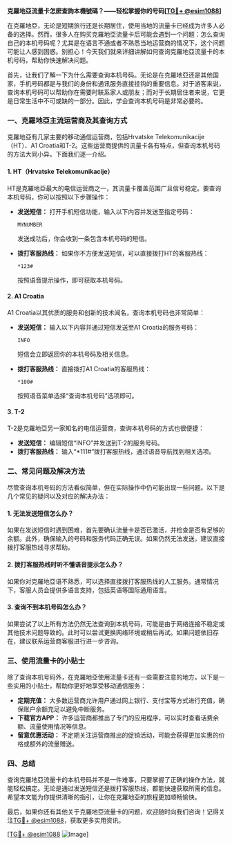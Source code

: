 **克羅地亞流量卡怎麽查詢本機號碼？——轻松掌握你的号码[[TG💪+ @esim1088](https://t.me/s/esim1088)]**

在克羅地亞，无论是短期旅行还是长期居住，使用当地的流量卡已经成为许多人必备的选择。然而，很多人在购买克羅地亞流量卡后可能会遇到一个问题：怎么查询自己的本机号码呢？尤其是在语言不通或者不熟悉当地运营商的情况下，这个问题可能让人感到困惑。别担心！今天我们就来详细讲解如何查询克羅地亞流量卡的本机号码，帮助你快速解决问题。

首先，让我们了解一下为什么需要查询本机号码。无论是在克羅地亞还是其他国家，手机号码都是与我们的身份和通讯服务直接挂钩的重要信息。对于游客来说，查询本机号码可以帮助你在需要时联系家人或朋友；而对于长期居住者来说，它更是日常生活中不可或缺的一部分。因此，学会查询本机号码是非常必要的。

### **一、克羅地亞主流运营商及其查询方式**

克羅地亞有几家主要的移动通信运营商，包括Hrvatske Telekomunikacije（HT）、A1 Croatia和T-2。这些运营商提供的流量卡各有特点，但查询本机号码的方法大同小异。下面我们逐一介绍。

#### **1. HT（Hrvatske Telekomunikacije）**
HT是克羅地亞最大的电信运营商之一，其流量卡覆盖范围广且信号稳定。要查询本机号码，你可以按照以下步骤操作：

- **发送短信：** 打开手机短信功能，输入以下内容并发送至指定号码：
  ```
  MYNUMBER
  ```
  发送成功后，你会收到一条包含本机号码的短信。
  
- **拨打客服热线：** 如果你不方便发送短信，可以直接拨打HT的客服热线：
  ```
  *123#
  ```
  按照语音提示操作，即可获取本机号码。

#### **2. A1 Croatia**
A1 Croatia以其优质的服务和创新的技术闻名，查询本机号码也非常简单：

- **发送短信：** 输入以下内容并通过短信发送至A1 Croatia的服务号码：
  ```
  INFO
  ```
  短信会立即返回你的本机号码及相关信息。

- **拨打客服热线：** 直接拨打A1 Croatia的客服热线：
  ```
  *100#
  ```
  按照语音菜单选择“查询本机号码”选项即可。

#### **3. T-2**
T-2是克羅地亞另一家知名的电信运营商，查询本机号码的方式也很便捷：

- **发送短信：** 编辑短信“INFO”并发送到T-2的服务号码。
- **拨打客服热线：** 输入“*111#”拨打客服热线，通过语音导航找到相关选项。

### **二、常见问题及解决方法**

尽管查询本机号码的方法看似简单，但在实际操作中仍可能出现一些问题。以下是几个常见的疑问以及对应的解决办法：

#### **1. 无法发送短信怎么办？**
如果在发送短信时遇到困难，首先要确认流量卡是否已激活，并检查是否有足够的余额。此外，确保输入的号码和服务代码正确无误。如果仍然无法发送，建议直接拨打客服热线寻求帮助。

#### **2. 拨打客服热线时听不懂语音提示怎么办？**
如果你对克羅地亞语不熟悉，可以选择直接拨打客服热线的人工服务。通常情况下，客服人员会提供多语言支持，包括英语等国际通用语言。

#### **3. 查询不到本机号码怎么办？**
如果尝试了以上所有方法仍然无法查询到本机号码，可能是由于网络连接不稳定或其他技术问题导致的。此时可以尝试更换网络环境或稍后再试。如果问题依旧存在，建议联系运营商客服进行进一步咨询。

### **三、使用流量卡的小贴士**

除了查询本机号码外，在克羅地亞使用流量卡还有一些需要注意的地方。以下是一些实用的小贴士，帮助你更好地享受移动通信服务：

- **定期充值：** 大多数运营商允许用户通过网上银行、支付宝等方式进行充值，确保账户余额充足以避免中断服务。
- **下载官方APP：** 许多运营商都推出了专门的应用程序，可以实时查看话费余额、流量使用情况等信息。
- **留意优惠活动：** 不定期关注运营商推出的促销活动，可能会获得更加实惠的价格或额外的流量赠送。

### **四、总结**

查询克羅地亞流量卡的本机号码并不是一件难事，只要掌握了正确的操作方法，就能轻松搞定。无论是通过发送短信还是拨打客服热线，都能快速获取所需的信息。希望本文能为你提供清晰的指引，让你在克羅地亞的旅程更加顺畅愉快。

最后，如果你还有其他关于克羅地亞流量卡的问题，欢迎随时向我们咨询！记得关注[TG💪+ @esim1088](https://t.me/s/esim1088)，获取更多实用资讯。

[[TG💪+ @esim1088](https://t.me/s/esim1088) ![Image](https://i.postimg.cc/4NQfJmqS/Snipaste-2025-05-13-00-14-12.png)]